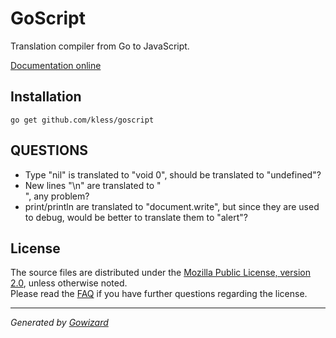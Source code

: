 GoScript
========
Translation compiler from Go to JavaScript.

[Documentation online](http://go.pkgdoc.org/github.com/kless/goscript)

## Installation

	go get github.com/kless/goscript

## QUESTIONS

+ Type "nil" is translated to "void 0", should be translated to "undefined"?
+ New lines "\n" are translated to "<br>", any problem?
+ print/println are translated to "document.write", but since they are used to
  debug, would be better to translate them to "alert"?

## License

The source files are distributed under the [Mozilla Public License, version 2.0](http://mozilla.org/MPL/2.0/),
unless otherwise noted.  
Please read the [FAQ](http://www.mozilla.org/MPL/2.0/FAQ.html)
if you have further questions regarding the license.

* * *
*Generated by [Gowizard](https://github.com/kless/wizard)*
